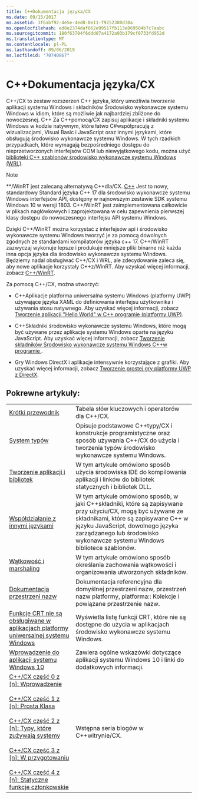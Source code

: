 ```yaml
---
title: C++Dokumentacja języka/CX
ms.date: 09/15/2017
ms.assetid: 3f6abf92-4e5e-4ed8-8e11-f9252380d30a
ms.openlocfilehash: ed8e2374daf862e99517fb113e869504b7c7aabc
ms.sourcegitcommit: 180f63704f6ddd07a4172a93b179cf0733fd952d
ms.translationtype: MT
ms.contentlocale: pl-PL
ms.lasthandoff: 09/06/2019
ms.locfileid: "70740867"
---
```

# <a name="ccx-language-reference"></a>C++Dokumentacja języka/CX

C++/CX to zestaw rozszerzeń C++ języka, który umożliwia tworzenie aplikacji systemu Windows i składników Środowisko wykonawcze systemu Windows w idiom, które są możliwie jak najbardziej zbliżone do nowoczesnej. C++ Za C++pomocą/CX zapisuj aplikacje i składniki systemu Windows w kodzie natywnym, które łatwo C#współpracują z wizualizacjami, Visual Basic i JavaScript oraz innymi językami, które obsługują środowisko wykonawcze systemu Windows. W tych rzadkich przypadkach, które wymagają bezpośredniego dostępu do nieprzetworzonych interfejsów COM lub niewyjątkowego kodu, można użyć [biblioteki C++ szablonów środowisko wykonawcze systemu Windows (WRL)](../windows/windows-runtime-cpp-template-library-wrl.md).

> [!NOTE]
> **/WinRT jest zalecaną alternatywą C++dla/CX. [ C++](/windows/uwp/cpp-and-winrt-apis/index) Jest to nowy, standardowy Standard języka C++ 17 dla środowisko wykonawcze systemu Windows interfejsów API, dostępny w najnowszym zestawie SDK systemu Windows 10 w wersji 1803. C++/WinRT jest zaimplementowana całkowicie w plikach nagłówkowych i zaprojektowana w celu zapewnienia pierwszej klasy dostępu do nowoczesnego interfejsu API systemu Windows.
>
> Dzięki C++/WinRT można korzystać z interfejsów api i środowisko wykonawcze systemu Windows tworzyć je za pomocą dowolnych zgodnych ze standardami kompilatorów języka c++ 17. C++/WinRT zazwyczaj wykonuje lepsze i produkuje mniejsze pliki binarne niż każda inna opcja języka dla środowisko wykonawcze systemu Windows. Będziemy nadal obsługiwać C++/CX i WRL, ale zdecydowanie zaleca się, aby nowe aplikacje korzystały C++z/WinRT. Aby uzyskać więcej informacji, zobacz [ C++/WinRT](/windows/uwp/cpp-and-winrt-apis/index).

Za pomocą C++/CX, można utworzyć:

- C++Aplikacje platforma uniwersalna systemu Windows (platformy UWP) używające języka XAML do definiowania interfejsu użytkownika i używania stosu natywnego. Aby uzyskać więcej informacji, zobacz [Tworzenie aplikacji "Hello World" w C++ programie (platformy UWP)](/windows/uwp/get-started/create-a-basic-windows-10-app-in-cpp).

- C++Składniki środowisko wykonawcze systemu Windows, które mogą być używane przez aplikacje systemu Windows oparte na języku JavaScript. Aby uzyskać więcej informacji, zobacz [Tworzenie składników Środowisko wykonawcze systemu Windows C++w programie ](/windows/uwp/winrt-components/creating-windows-runtime-components-in-cpp).

- Gry Windows DirectX i aplikacje intensywnie korzystające z grafiki. Aby uzyskać więcej informacji, zobacz [Tworzenie prostej gry platformy UWP z DirectX](/windows/uwp/gaming/tutorial--create-your-first-uwp-directx-game).

## <a name="related-articles"></a>Pokrewne artykuły:

|||
|-|-|
|[Krótki przewodnik](../cppcx/quick-reference-c-cx.md)|Tabela słów kluczowych i operatorów dla C++/CX.|
|[System typów](../cppcx/type-system-c-cx.md)|Opisuje podstawowe C++typy/CX i konstrukcje programistyczne oraz sposób używania C++/CX do użycia i tworzenia typów środowisko wykonawcze systemu Windows.|
|[Tworzenie aplikacji i bibliotek](../cppcx/building-apps-and-libraries-c-cx.md)|W tym artykule omówiono sposób użycia środowiska IDE do kompilowania aplikacji i linków do bibliotek statycznych i bibliotek DLL.|
|[Współdziałanie z innymi językami](../cppcx/interoperating-with-other-languages-c-cx.md)|W tym artykule omówiono sposób, w jaki C++składniki, które są zapisywane przy użyciu/CX, mogą być używane ze składnikami, które są zapisywane C++ w języku JavaScript, dowolnego języka zarządzanego lub środowisko wykonawcze systemu Windows bibliotece szablonów.|
|[Wątkowość i marshaling](../cppcx/threading-and-marshaling-c-cx.md)|W tym artykule omówiono sposób określania zachowania wątkowości i organizowania utworzonych składników.|
|[Dokumentacja przestrzeni nazw](../cppcx/namespaces-reference-c-cx.md)|Dokumentacja referencyjna dla domyślnej przestrzeni nazw, przestrzeń nazw platformy, platforma:: Kolekcje i powiązane przestrzenie nazw.|
|[Funkcje CRT nie są obsługiwane w aplikacjach platformy uniwersalnej systemu Windows](../cppcx/crt-functions-not-supported-in-universal-windows-platform-apps.md)|Wyświetla listę funkcji CRT, które nie są dostępne do użycia w aplikacjach środowisko wykonawcze systemu Windows.|
|[Wprowadzenie do aplikacji systemu Windows 10](/windows/uwp/get-started/)|Zawiera ogólne wskazówki dotyczące aplikacji systemu Windows 10 i linki do dodatkowych informacji.|
|[C++/CX część 0 z \[n\]: Wprowadzenie](https://blogs.msdn.microsoft.com/vcblog/2012/08/29/ccx-part-0-of-n-an-introduction/)<br /><br />[C++/CX część 1 z \[n\]: Prosta Klasa](https://blogs.msdn.microsoft.com/vcblog/2012/09/05/ccx-part-1-of-n-a-simple-class/)<br /><br />[C++/CX część 2 z \[n\]: Typy, które zużywają systemy](https://blogs.msdn.microsoft.com/vcblog/2012/09/17/ccx-part-2-of-n-types-that-wear-hats/)<br /><br />[C++/CX część 3 z \[n\]: W przygotowaniu](https://blogs.msdn.microsoft.com/vcblog/2012/10/05/ccx-part-3-of-n-under-construction/)<br /><br />[C++/CX część 4 z \[n\]: Statyczne funkcje członkowskie](https://blogs.msdn.microsoft.com/vcblog/2012/10/19/ccx-part-4-of-n-static-member-functions/)|Wstępna seria blogów w C++witrynie/CX.|
